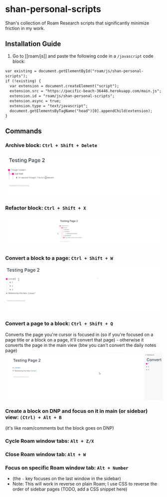 # shan-personal-scripts

Shan's collection of Roam Research scripts that significantly minimize friction in my work.

## Installation Guide

1. Go to [[roam/js]] and paste the following code in a `/javascript` code block:

```
var existing = document.getElementById("roam/js/shan-personal-scripts");
if (!existing) {
  var extension = document.createElement("script");
  extension.src = "https://pacific-beach-36446.herokuapp.com/main.js";
  extension.id = "roam/js/shan-personal-scripts";
  extension.async = true;
  extension.type = "text/javascript";
  document.getElementsByTagName("head")[0].appendChild(extension);
}
```

## Commands

### Archive block: `Ctrl + Shift + Delete`

![Archive block](public/readme/archive-block.gif)

### Refactor block: `Ctrl + Shift + X`

![Refactor block](public/readme/refactor-block.gif)

### Convert a block to a page: `Ctrl + Shift + W`

![Convert a block to a page](public/readme/block-to-page.gif)

### Convert a page to a block: `Ctrl + Shift + Q`

Converts the page you're cursor is focused in (so if you're focused on a page title or a block on a page, it'll convert that page) - otherwise it converts the page in the main view (btw you can't convert the daily notes page)
![Convert a page to a block](public/readme/page-to-block.gif)

### Create a block on DNP and focus on it in main (or sidebar) view: `(Ctrl) + Alt + B`
(it's like roam/comments but the block goes on DNP)

### Cycle Roam window tabs: `Alt + Z/X`

### Close Roam window tab: `Alt + W`

### Focus on specific Roam window tab: `Alt + Number`
- (the `-` key focuses on the last window in the sidebar)
- Note: This will work in reverse on plain Roam; I use CSS to reverse the order of sidebar pages (TODO, add a CSS snippet here)
